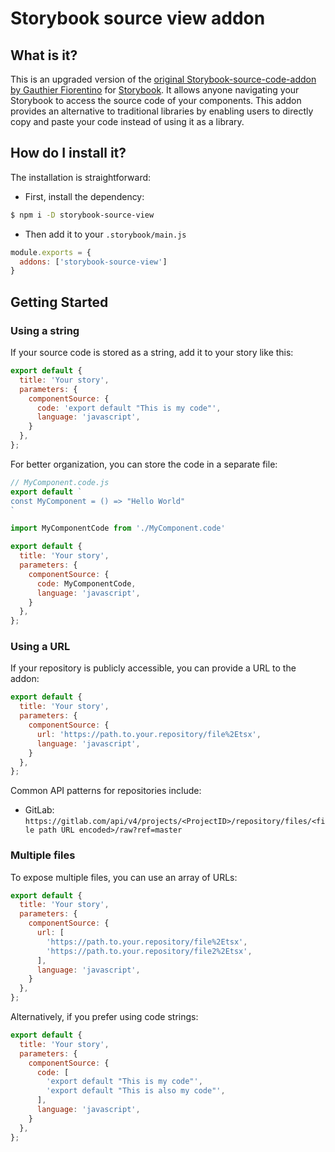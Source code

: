 # Storybook source view addon

## What is it?

This is an upgraded version of the [original Storybook-source-code-addon by Gauthier Fiorentino](https://gitlab.com/Mintoo200/storybooksourcecodeaddon) for [Storybook](https://storybook.js.org/). It allows anyone navigating your Storybook to access the source code of your components. This addon provides an alternative to traditional libraries by enabling users to directly copy and paste your code instead of using it as a library.

## How do I install it?

The installation is straightforward:

- First, install the dependency:
```sh
$ npm i -D storybook-source-view
```
- Then add it to your `.storybook/main.js`
```js
module.exports = {
  addons: ['storybook-source-view']
}
```

## Getting Started

### Using a string

If your source code is stored as a string, add it to your story like this:
```js
export default {
  title: 'Your story',
  parameters: {
    componentSource: {
      code: 'export default "This is my code"',
      language: 'javascript',
    }
  },
};
```
For better organization, you can store the code in a separate file:
```js
// MyComponent.code.js
export default `
const MyComponent = () => "Hello World"
`
```
```js
import MyComponentCode from './MyComponent.code'

export default {
  title: 'Your story',
  parameters: {
    componentSource: {
      code: MyComponentCode,
      language: 'javascript',
    }
  },
};
```

### Using a URL

If your repository is publicly accessible, you can provide a URL to the addon:
```js
export default {
  title: 'Your story',
  parameters: {
    componentSource: {
      url: 'https://path.to.your.repository/file%2Etsx',
      language: 'javascript',
    }
  },
};
```
Common API patterns for repositories include:
- GitLab: `https://gitlab.com/api/v4/projects/<ProjectID>/repository/files/<file path URL encoded>/raw?ref=master`

### Multiple files

To expose multiple files, you can use an array of URLs:
```js
export default {
  title: 'Your story',
  parameters: {
    componentSource: {
      url: [
        'https://path.to.your.repository/file%2Etsx',
        'https://path.to.your.repository/file2%2Etsx',        
      ],
      language: 'javascript',
    }
  },
};
```
Alternatively, if you prefer using code strings:
```js
export default {
  title: 'Your story',
  parameters: {
    componentSource: {
      code: [
        'export default "This is my code"',
        'export default "This is also my code"',
      ],
      language: 'javascript',
    }
  },
};
```

